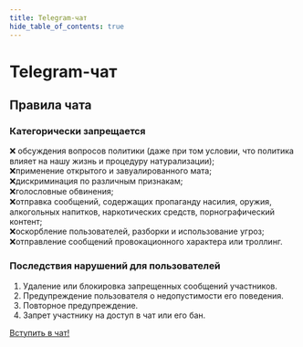 ```yaml
---
title: Telegram-чат
hide_table_of_contents: true
---
```


# Telegram-чат


## Правила чата

### Категорически запрещается
❌ обсуждения вопросов политики (даже при том условии, что политика влияет на нашу жизнь и процедуру натурализации); <br />
❌применение открытого и завуалированного мата;<br />
❌дискриминация по различным признакам;<br />
❌голословные обвинения;<br />
❌отправка сообщений, содержащих пропаганду насилия, оружия, алкогольных напитков, наркотических средств, порнографический контент;<br />
❌оскорбление пользователей, разборки и использование угроз;<br />
❌отправление сообщений провокационного характера или троллинг.<br />

### Последствия нарушений для пользователей
1. Удаление или блокировка запрещенных сообщений участников.
2. Предупреждение пользователя о недопустимости его поведения.
3. Повторное предупреждение.
4. Запрет участнику на доступ в чат или его бан.

<a
className="button button--primary button--lg" href="https://t.me/+GiOOaM4Qsk04Y2Ji">
Вступить в чат!
</a>
